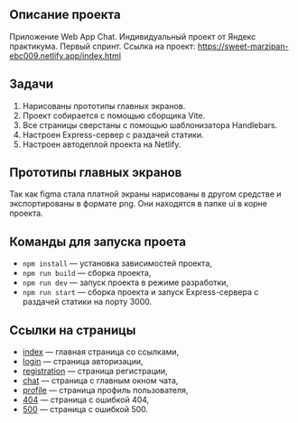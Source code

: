 ## Описание проекта
Приложение Web App Chat. Индивидуальный проект от Яндекс практикума. Первый спринт.
Ссылка на проект: https://sweet-marzipan-ebc009.netlify.app/index.html

## Задачи
1. Нарисованы прототипы главных экранов. 
2. Проект собирается с помощью сборщика Vite.
3. Все страницы сверстаны с помощью шаблонизатора Handlebars.
4. Настроен Express-сервер с раздачей статики.
5. Настроен автодеплой проекта на Netlify.

## Прототипы главных экранов
Так как figma стала платной экраны нарисованы в другом средстве и экспортированы в формате png. 
Они находятся в папке ui в корне проекта.

## Команды для запуска проета

- `npm install` — установка зависимостей проекта,
- `npm run build` — сборка проекта,
- `npm run dev` — запуск проекта в режиме разработки,
- `npm run start` — сборка проекта и запуск Express-сервера с раздачей статики на порту 3000.

## Ссылки на страницы

- [index](https://sweet-marzipan-ebc009.netlify.app/index.html) — главная страница со ссылками,
- [login](https://sweet-marzipan-ebc009.netlify.app/pages/login/login.html) — страница авторизации,
- [registration](https://sweet-marzipan-ebc009.netlify.app/pages/registration/registration.html) — страница регистрации,
- [chat](https://sweet-marzipan-ebc009.netlify.app/pages/chat/chat.html) — страница с главным окном чата,
- [profile](https://sweet-marzipan-ebc009.netlify.app/pages/profile/profile.html) — страница профиль пользователя,
- [404](https://sweet-marzipan-ebc009.netlify.app/pages/404/404.html) — страница с ошибкой 404,
- [500](https://sweet-marzipan-ebc009.netlify.app/pages/500/500.html) — страница с ошибкой 500.